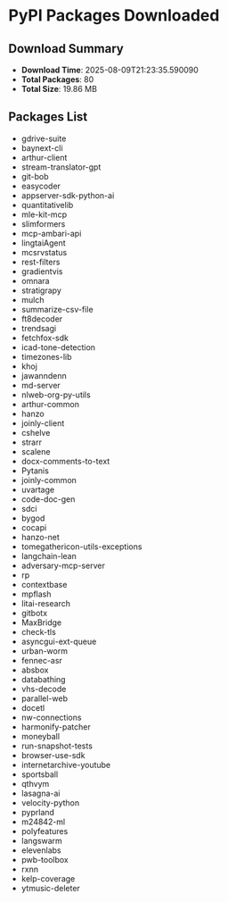 # PyPI Packages Downloaded

## Download Summary
- **Download Time**: 2025-08-09T21:23:35.590090
- **Total Packages**: 80
- **Total Size**: 19.86 MB

## Packages List
- gdrive-suite
- baynext-cli
- arthur-client
- stream-translator-gpt
- git-bob
- easycoder
- appserver-sdk-python-ai
- quantitativelib
- mle-kit-mcp
- slimformers
- mcp-ambari-api
- lingtaiAgent
- mcsrvstatus
- rest-filters
- gradientvis
- omnara
- stratigrapy
- mulch
- summarize-csv-file
- ft8decoder
- trendsagi
- fetchfox-sdk
- icad-tone-detection
- timezones-lib
- khoj
- jawanndenn
- md-server
- nlweb-org-py-utils
- arthur-common
- hanzo
- joinly-client
- cshelve
- strarr
- scalene
- docx-comments-to-text
- Pytanis
- joinly-common
- uvartage
- code-doc-gen
- sdci
- bygod
- cocapi
- hanzo-net
- tomegathericon-utils-exceptions
- langchain-lean
- adversary-mcp-server
- rp
- contextbase
- mpflash
- litai-research
- gitbotx
- MaxBridge
- check-tls
- asyncgui-ext-queue
- urban-worm
- fennec-asr
- absbox
- databathing
- vhs-decode
- parallel-web
- docetl
- nw-connections
- harmonify-patcher
- moneyball
- run-snapshot-tests
- browser-use-sdk
- internetarchive-youtube
- sportsball
- qthvym
- lasagna-ai
- velocity-python
- pyprland
- m24842-ml
- polyfeatures
- langswarm
- elevenlabs
- pwb-toolbox
- rxnn
- kelp-coverage
- ytmusic-deleter
